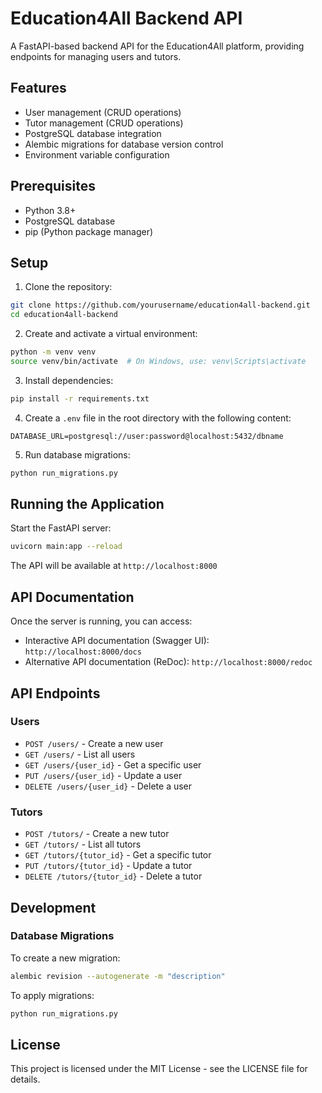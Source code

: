 # Education4All Backend API

A FastAPI-based backend API for the Education4All platform, providing endpoints for managing users and tutors.

## Features

- User management (CRUD operations)
- Tutor management (CRUD operations)
- PostgreSQL database integration
- Alembic migrations for database version control
- Environment variable configuration

## Prerequisites

- Python 3.8+
- PostgreSQL database
- pip (Python package manager)

## Setup

1. Clone the repository:
```bash
git clone https://github.com/yourusername/education4all-backend.git
cd education4all-backend
```

2. Create and activate a virtual environment:
```bash
python -m venv venv
source venv/bin/activate  # On Windows, use: venv\Scripts\activate
```

3. Install dependencies:
```bash
pip install -r requirements.txt
```

4. Create a `.env` file in the root directory with the following content:
```
DATABASE_URL=postgresql://user:password@localhost:5432/dbname
```

5. Run database migrations:
```bash
python run_migrations.py
```

## Running the Application

Start the FastAPI server:
```bash
uvicorn main:app --reload
```

The API will be available at `http://localhost:8000`

## API Documentation

Once the server is running, you can access:
- Interactive API documentation (Swagger UI): `http://localhost:8000/docs`
- Alternative API documentation (ReDoc): `http://localhost:8000/redoc`

## API Endpoints

### Users
- `POST /users/` - Create a new user
- `GET /users/` - List all users
- `GET /users/{user_id}` - Get a specific user
- `PUT /users/{user_id}` - Update a user
- `DELETE /users/{user_id}` - Delete a user

### Tutors
- `POST /tutors/` - Create a new tutor
- `GET /tutors/` - List all tutors
- `GET /tutors/{tutor_id}` - Get a specific tutor
- `PUT /tutors/{tutor_id}` - Update a tutor
- `DELETE /tutors/{tutor_id}` - Delete a tutor

## Development

### Database Migrations

To create a new migration:
```bash
alembic revision --autogenerate -m "description"
```

To apply migrations:
```bash
python run_migrations.py
```

## License

This project is licensed under the MIT License - see the LICENSE file for details. 
